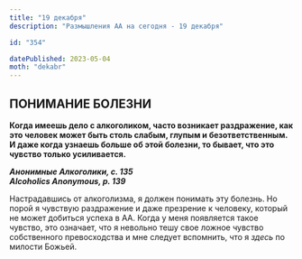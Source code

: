 ```yaml
---
title: "19 декабря"
description: "Размышления АА на сегодня - 19 декабря"

id: "354"

datePublished: 2023-05-04
moth: "dekabr"
---
```


## ПОНИМАНИЕ БОЛЕЗНИ

**Когда имеешь дело с алкоголиком, часто возникает раздражение, как это
человек может быть столь слабым, глупым и безответственным. И даже когда
узнаешь больше об этой болезни, то бывает, что это чувство только
усиливается.**

**_Анонимные Алкоголики, с. 135  
Alcoholics Anonymous, p. 139_**

Настрадавшись от алкоголизма, я должен понимать эту болезнь. Но порой я
чувствую раздражение и даже презрение к человеку, который не может добиться
успеха в АА. Когда у меня появляется такое чувство, это означает, что я
невольно тешу свое ложное чувство собственного превосходства и мне следует
вспомнить, что я _здесь_ по милости Божьей.

